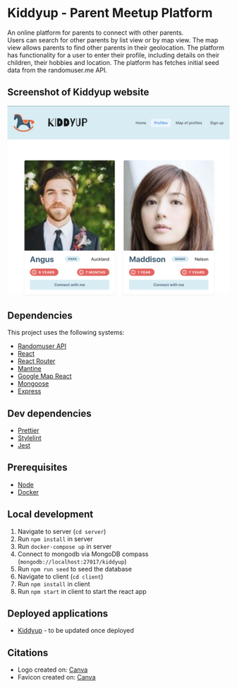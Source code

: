 # Kiddyup - Parent Meetup Platform

An online platform for parents to connect with other parents.  
Users can search for other parents by list view or by map view. The map view allows parents to find other parents in their geolocation.
The platform has functionality for a user to enter their profile, including details on their children, their hobbies and location.
The platform has fetches initial seed data from the randomuser.me API.

## Screenshot of Kiddyup website

![Screenshot of Kiddyup website](kiddyup.png)

## Dependencies

This project uses the following systems:

- [Randomuser API](https://randomuser.me/)
- [React](https://github.com/facebook/react)
- [React Router](https://reactrouter.com/docs/en/v6)
- [Mantine](https://mantine.dev/)
- [Google Map React](https://www.npmjs.com/package/google-map-react)
- [Mongoose](https://mongoosejs.com/)
- [Express](https://expressjs.com/)

## Dev dependencies

- [Prettier](https://prettier.io/)
- [Stylelint](https://stylelint.io/)
- [Jest](https://jestjs.io/)

## Prerequisites

- [Node](https://nodejs.org/)
- [Docker](https://docs.docker.com/get-docker/)

## Local development

1. Navigate to server (`cd server`)
2. Run `npm install` in server
3. Run `docker-compose up` in server
4. Connect to mongodb via MongoDB compass (`mongodb://localhost:27017/kiddyup`)
5. Run `npm run seed` to seed the database
6. Navigate to client (`cd client`)
7. Run `npm install` in client
8. Run `npm start` in client to start the react app

## Deployed applications

- [Kiddyup](http://......) - to be updated once deployed

## Citations

- Logo created on: [Canva](https://www.canva.com/)
- Favicon created on: [Canva](https://www.canva.com/)
